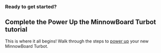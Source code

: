 ### Ready to get started?
## Complete the Power Up the MinnowBoard Turbot tutorial

This is where it all begins! Walk through the steps to
[power up](tutorials/powering-on-minnowboardturbot) your new 
MinnowBoard Turbot. 
